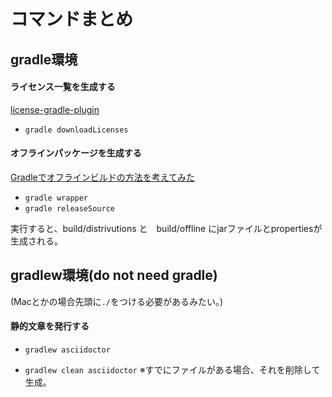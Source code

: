 # コマンドまとめ

## gradle環境

#### ライセンス一覧を生成する
[license-gradle-plugin](https://github.com/hierynomus/license-gradle-plugin)

- ``gradle downloadLicenses``

#### オフラインパッケージを生成する
[Gradleでオフラインビルドの方法を考えてみた](http://wadahiro.hatenablog.com/entry/20120324/1332562767)

- ``gradle wrapper``
- ``gradle releaseSource``

実行すると、build/distrivutions と　build/offline にjarファイルとpropertiesが生成される。


## gradlew環境(do not need gradle)
(Macとかの場合先頭に`./`をつける必要があるみたい。)

#### 静的文章を発行する

- ``gradlew asciidoctor``

- ``gradlew clean asciidoctor``
※すでにファイルがある場合、それを削除して生成。